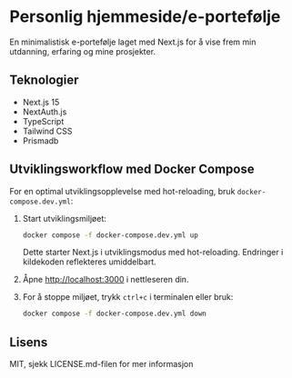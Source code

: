 # Personlig hjemmeside/e-portefølje

En minimalistisk e-portefølje laget med Next.js for å vise frem min utdanning, erfaring og mine prosjekter.

## Teknologier

- Next.js 15
- NextAuth.js
- TypeScript
- Tailwind CSS
- Prismadb


## Utviklingsworkflow med Docker Compose

For en optimal utviklingsopplevelse med hot-reloading, bruk `docker-compose.dev.yml`:

1. Start utviklingsmiljøet:
   ```bash
   docker compose -f docker-compose.dev.yml up
   ```
   Dette starter Next.js i utviklingsmodus med hot-reloading. Endringer i kildekoden reflekteres umiddelbart.

2. Åpne [http://localhost:3000](http://localhost:3000) i nettleseren din.

3. For å stoppe miljøet, trykk `ctrl+c` i terminalen eller bruk:
   ```bash
   docker compose -f docker-compose.dev.yml down
   ```

## Lisens

MIT, sjekk LICENSE.md-filen for mer informasjon
